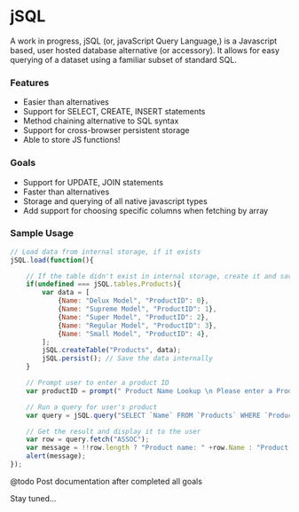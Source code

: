 # jSQL

A work in progress, jSQL (or, javaScript Query Language,) is a Javascript based, user hosted database alternative (or accessory). It allows for easy querying of a dataset using a familiar subset of standard SQL.

### Features
 - Easier than alternatives
 - Support for SELECT, CREATE, INSERT statements
 - Method chaining alternative to SQL syntax
 - Support for cross-browser persistent storage
 - Able to store JS functions!
 
### Goals
 - Support for UPDATE, JOIN statements
 - Faster than alternatives
 - Storage and querying of all native javascript types
 - Add support for choosing specific columns when fetching by array
 
### Sample Usage
```javascript
// Load data from internal storage, if it exists
jSQL.load(function(){

	// If the table didn't exist in internal storage, create it and save it to internal storage
	if(undefined === jSQL.tables.Products){
		var data = [
			{Name: "Delux Model", "ProductID": 0},
			{Name: "Supreme Model", "ProductID": 1},
			{Name: "Super Model", "ProductID": 2},
			{Name: "Regular Model", "ProductID": 3},
			{Name: "Small Model", "ProductID": 4},
		];
		jSQL.createTable("Products", data);
		jSQL.persist(); // Save the data internally
	}

	// Prompt user to enter a product ID
	var productID = prompt(" Product Name Lookup \n Please enter a Product ID#:");

	// Run a query for user's product
	var query = jSQL.query("SELECT `Name` FROM `Products` WHERE `ProductID` = '" +productID+ "'").execute();

	// Get the result and display it to the user
	var row = query.fetch("ASSOC");
	var message = !!row.length ? "Product name: " +row.Name : "Product not found.";
	alert(message);
});

```

@todo Post documentation after completed all goals

Stay tuned...
